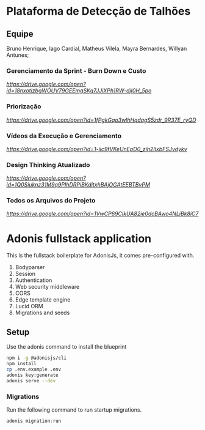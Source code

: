 # Plataforma de Detecção de Talhões

## Equipe
Bruno Henrique, Iago Cardial, Matheus Vilela, Mayra Bernardes, Willyan Antunes;

### Gerenciamento da Sprint - Burn Down e Custo
_https://drive.google.com/open?id=18nxotizbgWOUV79GEEmgSKg7JJiXPh1RW-djI0H_5po_

### Priorização
_https://drive.google.com/open?id=1fPgkGqo3wlhHqdagS5zdr_9R37E_ryQD_

### Vídeos da Execução e Gerenciamento
_https://drive.google.com/open?id=1-jjc9fVKeUnEpD0_zih2IIxbFSJvdykv_

### Design Thinking Atualizado
_https://drive.google.com/open?id=1Q0Siuknz31M9q9PIhDRPiBKditxhBAjOGAtEEBTBvPM_

### Todos os Arquivos do Projeto
_https://drive.google.com/open?id=1VwCP69CIkUA82ie0dcBAwo4NLiBk8iC7_


# Adonis fullstack application

This is the fullstack boilerplate for AdonisJs, it comes pre-configured with.

1. Bodyparser
2. Session
3. Authentication
4. Web security middleware
5. CORS
6. Edge template engine
7. Lucid ORM
8. Migrations and seeds

## Setup

Use the adonis command to install the blueprint

```bash
npm i -g @adonisjs/cli
npm install
cp .env.example .env
adonis key:generate
adonis serve --dev
```


### Migrations

Run the following command to run startup migrations.

```js
adonis migration:run
```
